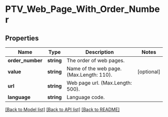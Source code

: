 # PTV_Web_Page_With_Order_Number

## Properties
Name | Type | Description | Notes
------------ | ------------- | ------------- | -------------
**order_number** | **string** | The order of web pages. | 
**value** | **string** | Name of the web page. (Max.Length: 110). | [optional] 
**url** | **string** | Web page url. (Max.Length: 500). | 
**language** | **string** | Language code. | 

[[Back to Model list]](../README.md#documentation-for-models) [[Back to API list]](../README.md#documentation-for-api-endpoints) [[Back to README]](../README.md)


